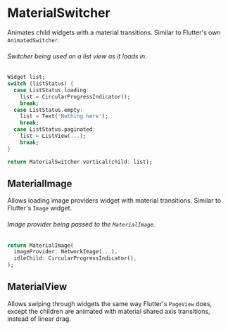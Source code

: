 # MaterialSwitcher

Animates child widgets with a material transitions. Similar to Flutter's own `AnimatedSwitcher`.

###### Switcher being used on a list view as it loads in.

```dart
Widget list;
switch (listStatus) {
  case ListStatus.loading:
    list = CircularProgressIndicator();
    break;
  case ListStatus.empty:
    list = Text('Nothing here');
    break;
  case ListStatus.paginated:
    list = ListView(...);
    break;
}

return MaterialSwitcher.vertical(child: list);
```

## MaterialImage

Allows loading image providers widget with material transitions. Similar to Flutter's `Image` widget.

###### Image provider being passed to the `MaterialImage`.

```dart
return MaterialImage(
  imageProvider: NetworkImage(...),
  idleChild: CircularProgressIndicator(),
);
```

## MaterialView

Allows swiping through widgets the same way Flutter's `PageView` does, except the children are animated with material shared axis transitions, instead of linear drag.
